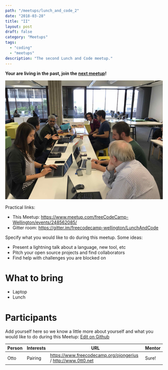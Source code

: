 ```yaml
---
path: "/meetups/lunch_and_code_2"
date: "2018-03-28"
title: "II"
layout: post
draft: false
category: "Meetups"
tags:
  - "coding"
  - "meetups"
description: "The second Lunch and Code meetup."
---
```

**Your are living in the past, join the [next meetup](https://www.meetup.com/freeCodeCamp-Wellington/events/bvzzmpyxgbqb/)!**

![Snapshot of the meeting](./1.jpg)

Practical links:
* This Meetup: https://www.meetup.com/freeCodeCamp-Wellington/events/248562085/
* Gitter room: https://gitter.im/freecodecamp-wellington/LunchAndCode

Specify what you would like to do during this meetup. Some ideas:
* Present a lightning talk about a language, new tool, etc
* Pitch your open source projects and find collaborators
* Find help with challenges you are blocked on

# What to bring
- Laptop
- Lunch

# Participants

Add yourself here so we know a little more about yourself and what you would like to do during this Meetup: [Edit on Github](https://github.com/freecodecamp-wellington/freecodecamp-wellington.github.io/blob/deploy/src/pages/articles/2018-03-28---Lunch_and_Code_2/index.md)

| Person | Interests | URL | Mentor |
| -------- | -------- | --- | -------- |
| Otto     | Pairing  | https://www.freecodecamp.org/ojongerius / http://www.0tt0.net | Sure!  |